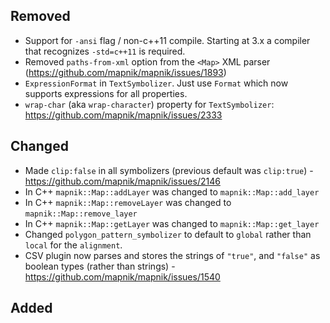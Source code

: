 ## Removed

 - Support for `-ansi` flag / non-c++11 compile. Starting at 3.x a compiler that recognizes `-std=c++11` is required.
 - Removed `paths-from-xml` option from the `<Map>` XML parser (https://github.com/mapnik/mapnik/issues/1893)
 - `ExpressionFormat` in `TextSymbolizer`. Just use `Format` which now supports expressions for all properties.
 - `wrap-char` (aka `wrap-character`) property for `TextSymbolizer`: https://github.com/mapnik/mapnik/issues/2333

## Changed

 - Made `clip:false` in all symbolizers (previous default was `clip:true`) - https://github.com/mapnik/mapnik/issues/2146
 - In C++ `mapnik::Map::addLayer` was changed to `mapnik::Map::add_layer`
 - In C++ `mapnik::Map::removeLayer` was changed to `mapnik::Map::remove_layer`
 - In C++ `mapnik::Map::getLayer` was changed to `mapnik::Map::get_layer`
 - Changed `polygon_pattern_symbolizer` to default to `global` rather than `local` for the `alignment`.
 - CSV plugin now parses and stores the strings of `"true"`, and `"false"` as boolean types (rather than strings) - https://github.com/mapnik/mapnik/issues/1540

## Added
